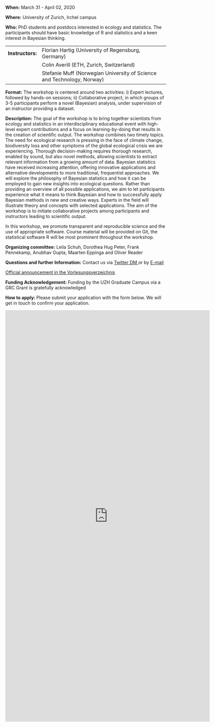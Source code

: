 <p> <b> When:</b> March 31 - April 02, 2020</p>
<p> <b> Where:</b> University of Zurich, Irchel campus</p>
<p> <b> Who:</b> PhD students and postdocs interested in ecology and statistics. The participants should have basic knowledge of R and statistics and a keen interest in Bayesian thinking. </p>

<table border="0">
  <tr>
    <td><b>Instructors:</b>	</td>
    <td>Florian Hartig (University of Regensburg, Germany)</td>
  </tr>
  <tr>
    <td></td>
    <td>Colin Averill (ETH, Zurich, Switzerland)</td>
  </tr>
  <tr>
    <td></td>
    <td>Stefanie Muff (Norwegian University of Science and Technology, Norway)</td>
  </tr>
</table>

**Format:** The workshop is centered around two activities: i) Expert lectures, followed by hands-on sessions; ii) Collaborative project, in which groups of 3-5 participants perform a novel (Bayesian) analysis, under supervision of an instructor providing a dataset.

**Description:** The goal of the workshop is to bring together scientists from ecology and statistics in an interdisciplinary educational event with high-level expert contributions and a focus on learning-by-doing that results in the creation of scientific output. 
The workshop combines two timely topics. The need for ecological research is pressing in the face of climate change, biodiversity loss and other symptoms of the global ecological crisis we are experiencing. Thorough decision-making requires thorough research, enabled by sound, but also novel methods, allowing scientists to extract relevant information from a growing amount of data. Bayesian statistics have received increasing attention, offering innovative applications and alternative developments to more traditional, frequentist approaches.
We will explore the philosophy of Bayesian statistics and how it can be employed to gain new insights into ecological questions. Rather than providing an overview of all possible applications, we aim to let participants experience what it means to think Bayesian and how to successfully apply Bayesian methods in new and creative ways. Experts in the field will illustrate theory and concepts with selected applications. The aim of the workshop is to initiate collaborative projects among participants and instructors leading to scientific output. 

In this workshop, we promote transparent and reproducible science and the use of appropriate software. Course material will be provided on Git, the statistical software R will be most prominent throughout the workshop. 

**Organizing committee:** Leila Schuh, Dorothea Hug Peter, Frank Pennekamp, Anubhav Gupta, Maarten Eppinga and Oliver Reader 

**Questions and further Information:** Contact us via <a href="https://twitter.com/EcolBayesZH"> Twitter DM </a> or by <a href="mailto:martin.reader@geo.uzh.ch"> E-mail </a> 

<a href="https://studentservices.uzh.ch/uzh/anonym/vvz/index.html#/modules/list/2019/004/50646024/details/SM/50986941"> Official announcement in the Vorlesungsverzeichnis</a>

**Funding Acknowledgement:** Funding by the UZH Graduate Campus via a GRC Grant is gratefully acknowledged

<a name="application"> <b> How to apply: </b> </a> 
Please submit your application with the form below. We will get in touch to confirm your application.

<iframe src="https://docs.google.com/forms/d/e/1FAIpQLScKpPMnSTE8eUkQv9MhYIYnAKCPdPPksjUymDfkOeiwYlweSg/viewform?embedded=true" width="640" height="1286" frameborder="0" marginheight="0" marginwidth="0">Loading…</iframe>

